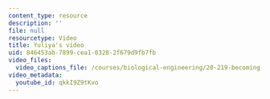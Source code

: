 ```yaml
---
content_type: resource
description: ''
file: null
resourcetype: Video
title: Yuliya's video
uid: 846453ab-7899-cea1-0328-2f679d9fb7fb
video_files:
  video_captions_file: /courses/biological-engineering/20-219-becoming-the-next-bill-nye-writing-and-hosting-the-educational-show-january-iap-2015/day-13-screening-final-cuts/yuliyas-video/qkkI9Z9tKvo.vtt
video_metadata:
  youtube_id: qkkI9Z9tKvo
---
```

